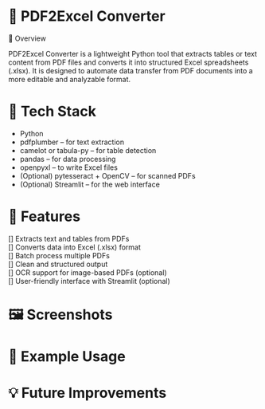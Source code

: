 # 📄 PDF2Excel Converter

🚀 Overview  

PDF2Excel Converter is a lightweight Python tool that extracts tables or text content from PDF files and converts it into structured Excel spreadsheets (.xlsx). It is designed to automate data transfer from PDF documents into a more editable and analyzable format.

# 🧰 Tech Stack
* Python
* pdfplumber – for text extraction
* camelot or tabula-py – for table detection
* pandas – for data processing
* openpyxl – to write Excel files
* (Optional) pytesseract + OpenCV – for scanned PDFs
* (Optional) Streamlit – for the web interface

# 🎯 Features
[] Extracts text and tables from PDFs  
[] Converts data into Excel (.xlsx) format  
[] Batch process multiple PDFs  
[] Clean and structured output  
[] OCR support for image-based PDFs (optional)  
[] User-friendly interface with Streamlit (optional)  

# 🖼️ Screenshots

# 📁 Example Usage

# 💡 Future Improvements

